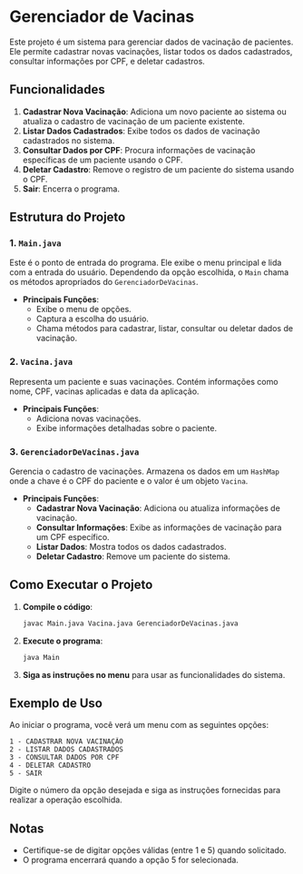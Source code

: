# Gerenciador de Vacinas

Este projeto é um sistema para gerenciar dados de vacinação de pacientes. Ele permite cadastrar novas vacinações, listar todos os dados cadastrados, consultar informações por CPF, e deletar cadastros.

## Funcionalidades

1. **Cadastrar Nova Vacinação**: Adiciona um novo paciente ao sistema ou atualiza o cadastro de vacinação de um paciente existente.
2. **Listar Dados Cadastrados**: Exibe todos os dados de vacinação cadastrados no sistema.
3. **Consultar Dados por CPF**: Procura informações de vacinação específicas de um paciente usando o CPF.
4. **Deletar Cadastro**: Remove o registro de um paciente do sistema usando o CPF.
5. **Sair**: Encerra o programa.

## Estrutura do Projeto

### 1. `Main.java`

Este é o ponto de entrada do programa. Ele exibe o menu principal e lida com a entrada do usuário. Dependendo da opção escolhida, o `Main` chama os métodos apropriados do `GerenciadorDeVacinas`.

- **Principais Funções**:
  - Exibe o menu de opções.
  - Captura a escolha do usuário.
  - Chama métodos para cadastrar, listar, consultar ou deletar dados de vacinação.

### 2. `Vacina.java`

Representa um paciente e suas vacinações. Contém informações como nome, CPF, vacinas aplicadas e data da aplicação.

- **Principais Funções**:
  - Adiciona novas vacinações.
  - Exibe informações detalhadas sobre o paciente.

### 3. `GerenciadorDeVacinas.java`

Gerencia o cadastro de vacinações. Armazena os dados em um `HashMap` onde a chave é o CPF do paciente e o valor é um objeto `Vacina`.

- **Principais Funções**:
  - **Cadastrar Nova Vacinação**: Adiciona ou atualiza informações de vacinação.
  - **Consultar Informações**: Exibe as informações de vacinação para um CPF específico.
  - **Listar Dados**: Mostra todos os dados cadastrados.
  - **Deletar Cadastro**: Remove um paciente do sistema.

## Como Executar o Projeto

1. **Compile o código**:
   ```bash
   javac Main.java Vacina.java GerenciadorDeVacinas.java
   ```

2. **Execute o programa**:
   ```bash
   java Main
   ```

3. **Siga as instruções no menu** para usar as funcionalidades do sistema.

## Exemplo de Uso

Ao iniciar o programa, você verá um menu com as seguintes opções:

```
1 - CADASTRAR NOVA VACINAÇÃO
2 - LISTAR DADOS CADASTRADOS
3 - CONSULTAR DADOS POR CPF
4 - DELETAR CADASTRO
5 - SAIR
```

Digite o número da opção desejada e siga as instruções fornecidas para realizar a operação escolhida.

## Notas

- Certifique-se de digitar opções válidas (entre 1 e 5) quando solicitado.
- O programa encerrará quando a opção 5 for selecionada.
